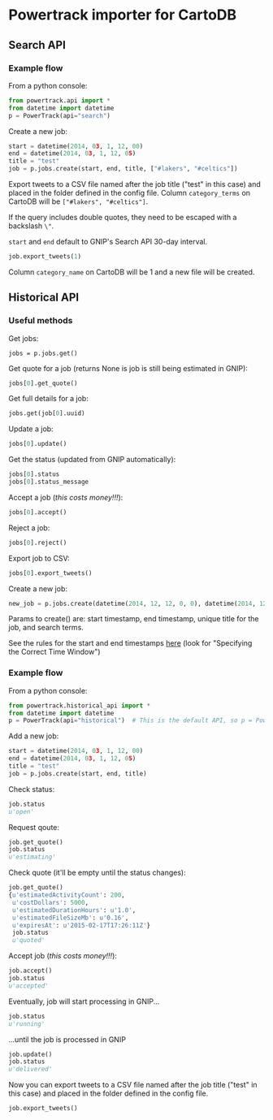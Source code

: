 # Powertrack importer for CartoDB

## Search API

### Example flow

From a python console:

```python
from powertrack.api import *
from datetime import datetime
p = PowerTrack(api="search")
```

Create a new job:

```python
start = datetime(2014, 03, 1, 12, 00)
end = datetime(2014, 03, 1, 12, 05)
title = "test"
job = p.jobs.create(start, end, title, ["#lakers", "#celtics"])
```

Export tweets to a CSV file named after the job title ("test" in this case) and placed in the folder defined in the config file. Column `category_terms` on CartoDB will be `["#lakers", "#celtics"]`.

If the query includes double quotes, they need to be escaped with a backslash `\"`.

`start` and `end` default to GNIP's Search API 30-day interval.

```python
job.export_tweets(1)
```

Column `category_name` on CartoDB will be 1 and a new file will be created.

## Historical API

### Useful methods

Get jobs:

```
jobs = p.jobs.get()
```

Get quote for a job (returns None is job is still being estimated in GNIP):

```python
jobs[0].get_quote()
```

Get full details for a job:

```python
jobs.get(job[0].uuid)
```

Update a job:

```python
jobs[0].update()
```

Get the status (updated from GNIP automatically):

```python
jobs[0].status
jobs[0].status_message
```

Accept a job (*this costs money!!!*):

```python
jobs[0].accept()
```

Reject a job:

```python
jobs[0].reject()
```

Export job to CSV:

```python
jobs[0].export_tweets()
```

Create a new job:

```python
new_job = p.jobs.create(datetime(2014, 12, 12, 0, 0), datetime(2014, 12, 13, 0, 0), "newjob", ["@nba", "#lakers", "#celtics"])
```

Params to create() are: start timestamp, end timestamp, unique title for the job, and search terms.

See the rules for the start and end timestamps [here](http://support.gnip.com/apis/historical_api/api_reference.html#Create) (look for "Specifying the Correct Time Window")

### Example flow

From a python console:

```python
from powertrack.historical_api import *
from datetime import datetime
p = PowerTrack(api="historical")  # This is the default API, so p = PowerTrack(api="historical") works as well
```

Add a new job:

```python
start = datetime(2014, 03, 1, 12, 00)
end = datetime(2014, 03, 1, 12, 05)
title = "test"
job = p.jobs.create(start, end, title)
```

Check status:

```python
job.status
u'open'
```

Request qoute:

```python
job.get_quote()
job.status
u'estimating'
```

Check quote (it'll be empty until the status changes):

```python
job.get_quote()
{u'estimatedActivityCount': 200,
 u'costDollars': 5000,
 u'estimatedDurationHours': u'1.0',
 u'estimatedFileSizeMb': u'0.16',
 u'expiresAt': u'2015-02-17T17:26:11Z'}
 job.status
 u'quoted'
```

Accept job (*this costs money!!!*):

```python
job.accept()
job.status
u'accepted'
```

Eventually, job will start processing in GNIP...

```python
job.status
u'running'
```

...until the job is processed in GNIP

```python
job.update()
job.status
u'delivered'
```

Now you can export tweets to a CSV file named after the job title ("test" in this case) and placed in the folder defined in the config file.

```python
job.export_tweets()
```
